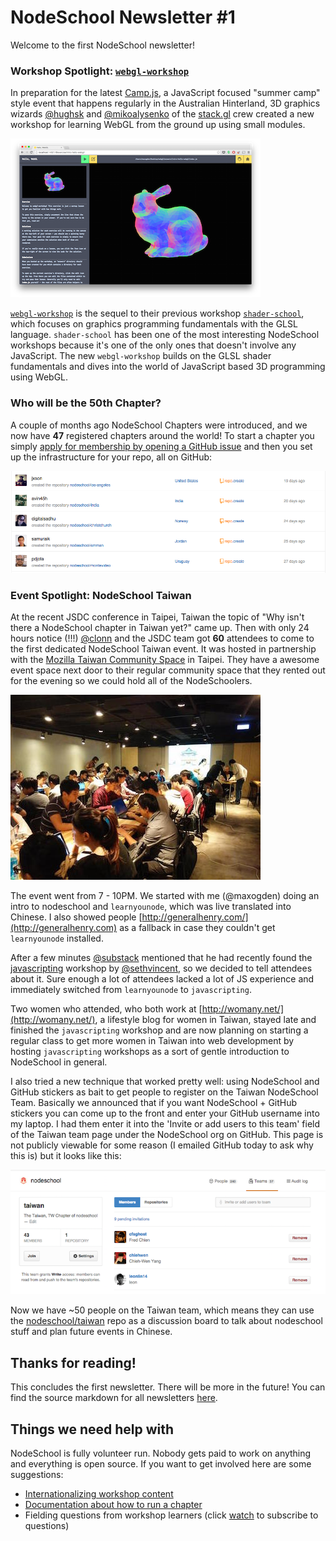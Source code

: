 # NodeSchool Newsletter #1

Welcome to the first NodeSchool newsletter! 

### Workshop Spotlight: [`webgl-workshop`](https://npmjs.org/webgl-workshop)

In preparation for the latest [Camp.js](http://campjs.com/), a JavaScript focused "summer camp" style event that happens regularly in the Australian Hinterland, 3D graphics wizards [@hughsk](https://github.com/hughsk) and [@mikoalysenko](https://github.com/mikolalysenko) of the [stack.gl](http://stack.gl/) crew created a new workshop for learning WebGL from the ground up using small modules.

![webgl-workshop](img/webgl-workshop.png)

[`webgl-workshop`](https://npmjs.org/webgl-workshop) is the sequel to their previous workshop [`shader-school`](http://npmjs.org/shader-school), which focuses on graphics programming fundamentals with the GLSL language. `shader-school` has been one of the most interesting NodeSchool workshops because it's one of the only ones that doesn't involve any JavaScript. The new `webgl-workshop` builds on the GLSL shader fundamentals and dives into the world of JavaScript based 3D programming using WebGL.

### Who will be the 50th Chapter?

A couple of months ago NodeSchool Chapters were introduced, and we now have **47** registered chapters around the world! To start a chapter you simply [apply for membership by opening a GitHub issue](https://github.com/nodeschool/organizers#organizers-) and then you set up the infrastructure for your repo, all on GitHub:

![new-chapter-repos](img/new-chapter-repos.png)

### Event Spotlight: NodeSchool Taiwan

At the recent JSDC conference in Taipei, Taiwan the topic of "Why isn't there a NodeSchool chapter in Taiwan yet?" came up. Then with only 24 hours notice (!!!) [@clonn](https://github.com/clonn) and the JSDC team got **60** attendees to come to the first dedicated NodeSchool Taiwan event. It was hosted in partnership with the [Mozilla Taiwan Community Space](http://moztw.org/space/) in Taipei. They have a awesome event space next door to their regular community space that they rented out for the evening so we could hold all of the NodeSchoolers.

![nodeschool-taiwan](img/nodeschool-taiwan.jpg)

The event went from 7 - 10PM. We started with me (@maxogden) doing an intro to nodeschool and `learnyounode`, which was live translated into Chinese. I also showed people [http://generalhenry.com/](http://generalhenry.com) as a fallback in case they couldn't get `learnyounode` installed.

After a few minutes [@substack](https://github.com/substack) mentioned that he had recently found the [javascripting](http://npmjs.org/javascripting) workshop by [@sethvincent](https://github.com/sethvincent), so we decided to tell attendees about it. Sure enough a lot of attendees lacked a lot of JS experience and immediately switched from `learnyounode` to `javascripting`. 

Two women who attended, who both work at [http://womany.net/](http://womany.net/), a lifestyle blog for women in Taiwan, stayed late and finished the `javascripting` workshop and are now planning on starting a regular class to get more women in Taiwan into web development by hosting `javascripting` workshops as a sort of gentle introduction to NodeSchool in general.

I also tried a new technique that worked pretty well: using NodeSchool and GitHub stickers as bait to get people to register on the Taiwan NodeSchool Team. Basically we announced that if you want NodeSchool + GitHub stickers you can come up to the front and enter your GitHub username into my laptop. I had them enter it into the 'Invite or add users to this team' field of the Taiwan team page under the NodeSchool org on GitHub. This page is not publicly viewable for some reason (I emailed GitHub today to ask why this is) but it looks like this:

![taiwan-page](img/nodeschool-taiwan-page.png)

Now we have ~50 people on the Taiwan team, which means they can use the [nodeschool/taiwan](https://github.com/nodeschool/taiwan) repo as a discussion board to talk about nodeschool stuff and plan future events in Chinese.

## Thanks for reading!

This concludes the first newsletter. There will be more in the future! You can find the source markdown for all newsletters [here](https://github.com/nodeschool/newsletter).

## Things we need help with

NodeSchool is fully volunteer run. Nobody gets paid to work on anything and everything is open source. If you want to get involved here are some suggestions:

- [Internationalizing workshop content]()
- [Documentation about how to run a chapter](https://github.com/nodeschool/organizers/issues/48)
- Fielding questions from workshop learners (click [watch](https://github.com/nodeschool/discussions) to subscribe to questions)
